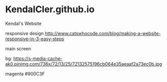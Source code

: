 # KendalCler.github.io
Kendal's Website

responsive design
http://www.catswhocode.com/blog/making-a-website-responsive-in-3-easy-steps

main screen


bg: https://s-media-cache-ak0.pinimg.com/736x/72/13/25/72132575196cb064e35aeaaf2a73ec0b.jpg

magenta #900C3F
